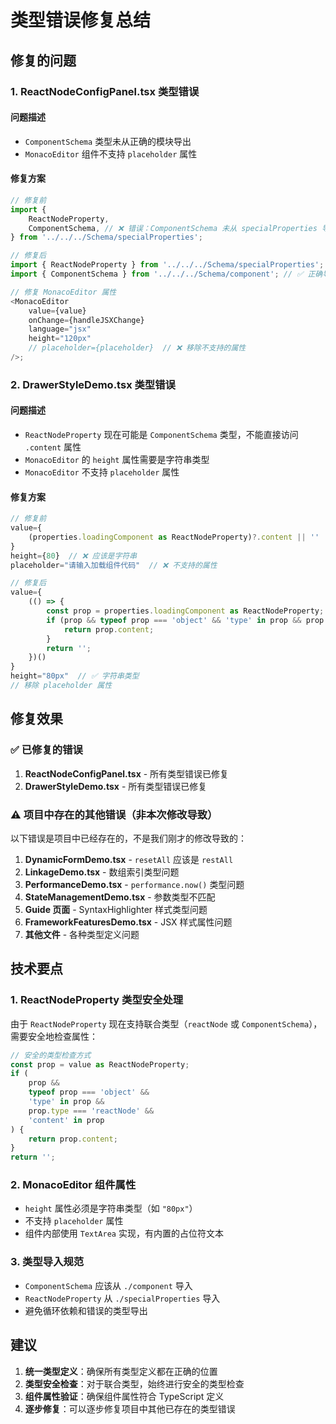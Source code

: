 # 类型错误修复总结

## 修复的问题

### 1. ReactNodeConfigPanel.tsx 类型错误

#### 问题描述

- `ComponentSchema` 类型未从正确的模块导出
- `MonacoEditor` 组件不支持 `placeholder` 属性

#### 修复方案

```typescript
// 修复前
import {
	ReactNodeProperty,
	ComponentSchema, // ❌ 错误：ComponentSchema 未从 specialProperties 导出
} from '../../../Schema/specialProperties';

// 修复后
import { ReactNodeProperty } from '../../../Schema/specialProperties';
import { ComponentSchema } from '../../../Schema/component'; // ✅ 正确导入

// 修复 MonacoEditor 属性
<MonacoEditor
	value={value}
	onChange={handleJSXChange}
	language="jsx"
	height="120px"
	// placeholder={placeholder}  // ❌ 移除不支持的属性
/>;
```

### 2. DrawerStyleDemo.tsx 类型错误

#### 问题描述

- `ReactNodeProperty` 现在可能是 `ComponentSchema` 类型，不能直接访问 `.content` 属性
- `MonacoEditor` 的 `height` 属性需要是字符串类型
- `MonacoEditor` 不支持 `placeholder` 属性

#### 修复方案

```typescript
// 修复前
value={
	(properties.loadingComponent as ReactNodeProperty)?.content || ''  // ❌ 可能不存在 content 属性
}
height={80}  // ❌ 应该是字符串
placeholder="请输入加载组件代码"  // ❌ 不支持的属性

// 修复后
value={
	(() => {
		const prop = properties.loadingComponent as ReactNodeProperty;
		if (prop && typeof prop === 'object' && 'type' in prop && prop.type === 'reactNode' && 'content' in prop) {
			return prop.content;
		}
		return '';
	})()
}
height="80px"  // ✅ 字符串类型
// 移除 placeholder 属性
```

## 修复效果

### ✅ 已修复的错误

1. **ReactNodeConfigPanel.tsx** - 所有类型错误已修复
2. **DrawerStyleDemo.tsx** - 所有类型错误已修复

### ⚠️ 项目中存在的其他错误（非本次修改导致）

以下错误是项目中已经存在的，不是我们刚才的修改导致的：

1. **DynamicFormDemo.tsx** - `resetAll` 应该是 `restAll`
2. **LinkageDemo.tsx** - 数组索引类型问题
3. **PerformanceDemo.tsx** - `performance.now()` 类型问题
4. **StateManagementDemo.tsx** - 参数类型不匹配
5. **Guide 页面** - SyntaxHighlighter 样式类型问题
6. **FrameworkFeaturesDemo.tsx** - JSX 样式属性问题
7. **其他文件** - 各种类型定义问题

## 技术要点

### 1. ReactNodeProperty 类型安全处理

由于 `ReactNodeProperty` 现在支持联合类型（`reactNode` 或 `ComponentSchema`），需要安全地检查属性：

```typescript
// 安全的类型检查方式
const prop = value as ReactNodeProperty;
if (
	prop &&
	typeof prop === 'object' &&
	'type' in prop &&
	prop.type === 'reactNode' &&
	'content' in prop
) {
	return prop.content;
}
return '';
```

### 2. MonacoEditor 组件属性

- `height` 属性必须是字符串类型（如 `"80px"`）
- 不支持 `placeholder` 属性
- 组件内部使用 `TextArea` 实现，有内置的占位符文本

### 3. 类型导入规范

- `ComponentSchema` 应该从 `./component` 导入
- `ReactNodeProperty` 从 `./specialProperties` 导入
- 避免循环依赖和错误的类型导出

## 建议

1. **统一类型定义**：确保所有类型定义都在正确的位置
2. **类型安全检查**：对于联合类型，始终进行安全的类型检查
3. **组件属性验证**：确保组件属性符合 TypeScript 定义
4. **逐步修复**：可以逐步修复项目中其他已存在的类型错误
